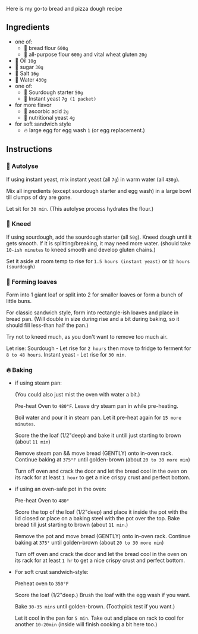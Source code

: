 Here is my go-to bread and pizza dough recipe

## Ingredients

- one of:
  - 🥣 bread flour `600g`
  - 🥣 all-purpose flour `600g` and vital wheat gluten `20g`
- 🥣 Oil `10g`
- 🥣 sugar `30g`
- 🥣 Salt `16g`
- 🥣 Water `430g`
- one of:
  - 👐 Sourdough starter `50g`
  - 🥣 Instant yeast `7g (1 packet)`
- for more flavor
  - 🥣 ascorbic acid `2g`
  - 🥣 nutritional yeast `4g`
- for soft sandwich style
  - 🔥 large egg for egg wash `1` (or egg replacement.)

## Instructions

### 🥣 Autolyse

If using instant yeast, mix instant yeast (all `7g`) in warm water (all `430g`).

Mix all ingredients (except sourdough starter and egg wash) in a large bowl till clumps of dry are gone.

Let sit for `30 min`. (This autolyse process hydrates the flour.)

### 👐 Kneed

If using sourdough, add the sourdough starter (all `50g`). Kneed dough until it gets smooth. If it is splitting/breaking, it may need more water. (should take `10-ish minutes` to kneed smooth and develop gluten chains.)

Set it aside at room temp to rise for `1.5 hours (instant yeast)` or `12 hours (sourdough)`

### 🍞 Forming loaves

Form into 1 giant loaf  or  split into 2 for smaller loaves  or  form a bunch of little buns.

For classic sandwich style, form into rectangle-ish loaves and place in bread pan. (Will double in size during rise and a bit during baking, so it should fill less-than half the pan.)

Try not to kneed much, as you don't want to remove too much air.

Let rise:
  Sourdough - Let rise for `2 hours` then move to fridge to ferment for `8 to 48 hours`.
  Instant yeast - Let rise for `30 min`.

### 🔥 Baking

- if using steam pan:
    
    (You could also just mist the oven with water a bit.)

    Pre-heat Oven to `480°F`.  Leave dry steam pan in while pre-heating.

    Boil water and pour it in steam pan. Let it pre-heat again for `15 more minutes`.

    Score the the loaf (1/2"deep) and bake it untill just starting to brown (about `11 min`)

    Remove steam pan && move bread (GENTLY) onto in-oven rack.
    Continue baking at `375°F` until golden-brown (about `20 to 30 more min`)

    Turn off oven and crack the door and let the bread cool in the oven on its rack for at least `1 hour` to get a nice crispy crust and perfect bottom.

- if using an oven-safe pot in the oven:

    Pre-heat Oven to `480°`

    Score the top of the loaf (1/2"deep) and place it inside the pot with the lid closed or place on a baking steel with the pot over the top. Bake bread till just starting to brown (about `11 min`.)

    Remove the pot and move bread (GENTLY) onto in-oven rack.
    Continue baking at `375°` until golden-brown (about `20 to 30 more min`)

    Turn off oven and crack the door and let the bread cool in the oven on its rack for at least `1 hr` to get a nice crispy crust and perfect bottom.

- For soft crust sandwich-style:

    Preheat oven to `350°F`

    Score the loaf (1/2"deep.)  Brush the loaf with the egg wash if you want.

    Bake `30-35 mins` until golden-brown. (Toothpick test if you want.)

    Let it cool in the pan for `5 min`. Take out and place on rack to cool for another `10-20min` (inside will finish cooking a bit here too.)
